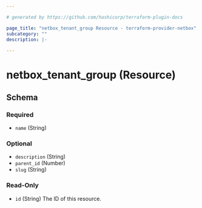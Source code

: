 ```yaml
---

# generated by https://github.com/hashicorp/terraform-plugin-docs

page_title: "netbox_tenant_group Resource - terraform-provider-netbox"
subcategory: ""
description: |-
  
---
```


# netbox_tenant_group (Resource)

<!-- schema generated by tfplugindocs -->

## Schema

### Required

- `name` (String)

### Optional

- `description` (String)
- `parent_id` (Number)
- `slug` (String)

### Read-Only

- `id` (String) The ID of this resource.


